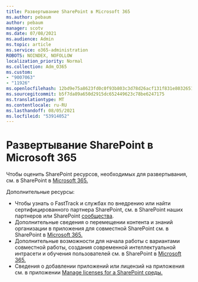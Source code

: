 ```yaml
---
title: Развертывание SharePoint в Microsoft 365
ms.author: pebaum
author: pebaum
manager: scotv
ms.date: 07/08/2021
ms.audience: Admin
ms.topic: article
ms.service: o365-administration
ROBOTS: NOINDEX, NOFOLLOW
localization_priority: Normal
ms.collection: Adm_O365
ms.custom:
- "9007063"
- "11926"
ms.openlocfilehash: 12bd9e75a8623fd0c0f93b803c3d78d26acf131f831e8032651461fe80914c57
ms.sourcegitcommit: b5f7da89a650d2915dc652449623c78be6247175
ms.translationtype: MT
ms.contentlocale: ru-RU
ms.lasthandoff: 08/05/2021
ms.locfileid: "53914052"
---
```

# <a name="deploy-sharepoint-in-microsoft-365"></a>Развертывание SharePoint в Microsoft 365

Чтобы оценить SharePoint ресурсов, необходимых для развертывания, см. в SharePoint в [Microsoft 365.](/sharepoint/introduction) 

Дополнительные ресурсы: 

- Чтобы узнать о FastTrack и службах по внедрению или найти сертифицированного [](/microsoft-365/sharepoint/sharepoint-partners-sharepoint-support)партнера SharePoint, см. в SharePoint наших партнеров или SharePoint [сообщества](https://techcommunity.microsoft.com/t5/sharepoint/ct-p/SharePoint). 
- Дополнительные сведения о перемещении контента и знаний организации в приложения для совместной SharePoint см. в SharePoint в [Microsoft 365.](/sharepoint/introduction#migration) 
- Дополнительные возможности для начала работы с вариантами совместной работы, создания современной интеллектуальной интрасети и обучения пользователей см. в SharePoint в [Microsoft 365.](/sharepoint/introduction#collaboration) 
- Сведения о добавлении приложений или лицензий на приложения см. в приложении [Manage licenses for a SharePoint среды.](/sharepoint/manage-app-licenses) 


